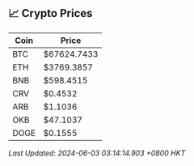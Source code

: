 ## 📈 Crypto Prices

| Coin | Price |
| ---- | ----- |
| BTC | $67624.7433 |
| ETH | $3769.3857 |
| BNB | $598.4515 |
| CRV | $0.4532 |
| ARB | $1.1036 |
| OKB | $47.1037 |
| DOGE | $0.1555 |

_Last Updated: 2024-06-03 03:14:14.903 +0800 HKT_